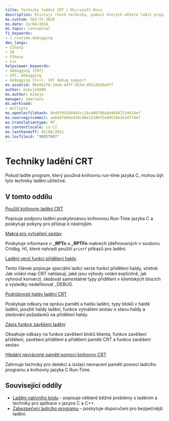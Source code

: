 ```yaml
---
title: Techniky ladění CRT | Microsoft Docs
description: Existují různé techniky, pomocí kterých můžete ladit program, který používá knihovnu runtime jazyka C (CRT). V tomto článku a na jeho odkazech se dozvíte, jak tyto techniky využít.
ms.custom: SEO-VS-2020
ms.date: 11/04/2016
ms.topic: conceptual
f1_keywords:
- c.runtime.debugging
dev_langs:
- CSharp
- VB
- FSharp
- C++
helpviewer_keywords:
- debugging [CRT]
- CRT, debugging
- debugging [C++], CRT debug support
ms.assetid: 9be561f6-14a8-44ff-925d-d911d5b8e6ff
author: mikejo5000
ms.author: mikejo
manager: jmartens
ms.workload:
- multiple
ms.openlocfilehash: 84d5f85584403cc18cd00708a8d4698723d614ef
ms.sourcegitcommit: ae6d47b09a439cd0e13180f5e89510e3e347fd47
ms.translationtype: MT
ms.contentlocale: cs-CZ
ms.lasthandoff: 02/08/2021
ms.locfileid: "99857607"
---
```

# <a name="crt-debugging-techniques"></a>Techniky ladění CRT
Pokud ladíte program, který používá knihovnu run-time jazyka C, mohou být tyto techniky ladění užitečné.

## <a name="in-this-section"></a>V tomto oddílu
 [Použití knihovny ladění CRT](../debugger/crt-debug-library-use.md)

 Popisuje podporu ladění poskytovanou knihovnou Run-Time jazyka C a poskytuje pokyny pro přístup k nástrojům.

 [Makra pro vytváření sestav](../debugger/macros-for-reporting.md)

 Poskytuje informace o **_RPTn** a **_RPTFn** makrech (definovaných v souboru Crtdbg. H), které nahradí použití `printf` příkazů pro ladění.

 [Ladění verzí funkcí přidělení haldy](../debugger/debug-versions-of-heap-allocation-functions.md)

 Tento článek popisuje speciální ladicí verze funkcí přidělení haldy, včetně: Jak volání map CRT nahlasují, jaké jsou výhody volání explicitně, jak vyhnout konverzi, sledovat samostatné typy přidělení v klientských blocích a výsledky nedefinovat _DEBUG.

 [Podrobnosti haldy ladění CRT](../debugger/crt-debug-heap-details.md)

 Poskytuje odkazy na správu paměti a haldu ladění, typy bloků v haldě ladění, použití haldy ladění, funkce vytváření sestav o stavu haldy a sledování požadavků na přidělení haldy.

 [Zápis funkce zavěšení ladění](../debugger/debug-hook-function-writing.md)

 Obsahuje odkazy na funkce zavěšení bloků klienta, funkce zavěšení přidělení, zavěšení přidělení a přidělení paměti CRT a funkce zavěšení sestav.

 [Hledání nevrácené paměti pomocí knihovny CRT](../debugger/finding-memory-leaks-using-the-crt-library.md)

 Zahrnuje techniky pro detekci a izolaci nevracení paměti pomocí ladicího programu a knihovny jazyka C Run-Time.

## <a name="related-sections"></a>Související oddíly

- [Ladění nativního kódu](../debugger/debugging-native-code.md) – popisuje některé běžné problémy s laděním a techniky pro aplikace v jazyce C a C++.
- [Zabezpečení ladicího programu](../debugger/debugger-security.md) – poskytuje doporučení pro bezpečnější ladění.